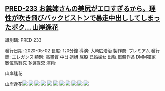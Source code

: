 ## [PRED-233 お義姉さんの美尻がエロすぎるから。理性が吹き飛びバックピストンで暴走中出ししてしまったボク… 山岸逢花](https://cdn.jsdelivr.net/gh/ghcdn/PRED-233/res/index.m3u8)
識別碼: PRED-233

發行日期: 2020-05-02
長度: 120分鐘
導演: 大崎広浩治
製作商: プレミアム
 發行商: エレガンス
 類別:
 高畫質
中出
姐姐
屁股
已婚婦女
出軌
單體作品
DMM獨家
數位馬賽克
多選提交
 演員:




山岸逢花





山岸逢花![](./pic0.jpg)
![](./pic1.jpg)
![](./pic2.jpg)
![](./pic3.jpg)
![](./pic4.jpg)
![](./pic5.jpg)
![](./pic6.jpg)
![](./pic7.jpg)
![](./pic8.jpg)
![](./pic9.jpg)
![](./pic10.jpg)

